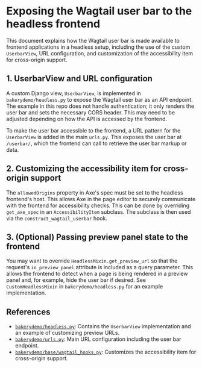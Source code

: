# Exposing the Wagtail user bar to the headless frontend

This document explains how the Wagtail user bar is made available to frontend applications in a headless setup, including the use of the custom `UserbarView`, URL configuration, and customization of the accessibility item for cross-origin support.

## 1. UserbarView and URL configuration

A custom Django view, `UserbarView`, is implemented in `bakerydemo/headless.py` to expose the Wagtail user bar as an API endpoint. The example in this repo does not handle authentication; it only renders the user bar and sets the necessary CORS header. This may need to be adjusted depending on how the API is accessed by the frontend.

To make the user bar accessible to the frontend, a URL pattern for the `UserbarView` is added in the main `urls.py`. This exposes the user bar at `/userbar/`, which the frontend can call to retrieve the user bar markup or data.

## 2. Customizing the accessibility item for cross-origin support

The `allowedOrigins` property in Axe's spec must be set to the headless frontend's host. This allows Axe in the page editor to securely communicate with the frontend for accessibility checks. This can be done by overriding `get_axe_spec` in an `AccessibilityItem` subclass. The subclass is then used via the `construct_wagtail_userbar` hook.

## 3. (Optional) Passing preview panel state to the frontend

You may want to override `HeadlessMixin.get_preview_url` so that the request's `in_preview_panel` attribute is included as a query parameter. This allows the frontend to detect when a page is being rendered in a preview panel and, for example, hide the user bar if desired. See `CustomHeadlessMixin` in `bakerydemo/headless.py` for an example implementation.

## References

- [`bakerydemo/headless.py`](./bakerydemo/headless.py): Contains the `UserbarView` implementation and an example of customizing preview URLs.
- [`bakerydemo/urls.py`](./bakerydemo/urls.py): Main URL configuration including the user bar endpoint.
- [`bakerydemo/base/wagtail_hooks.py`](./bakerydemo/base/wagtail_hooks.py): Customizes the accessibility item for cross-origin support.

